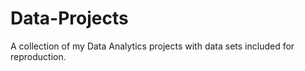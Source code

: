 # Data-Projects
A collection of my Data Analytics projects with data sets included for reproduction.
